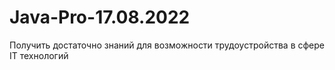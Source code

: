 # Java-Pro-17.08.2022
Получить достаточно знаний для возможности трудоустройства в сфере IT технологий
